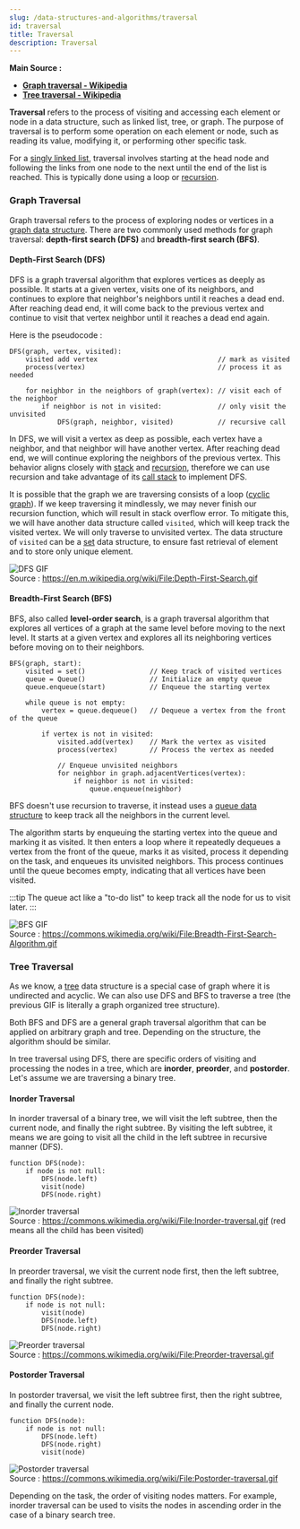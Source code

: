 ```yaml
---
slug: /data-structures-and-algorithms/traversal
id: traversal
title: Traversal
description: Traversal
---
```


**Main Source :**

- **[Graph traversal - Wikipedia](https://en.wikipedia.org/wiki/Graph_traversal)**
- **[Tree traversal - Wikipedia](https://en.wikipedia.org/wiki/Tree_traversal)**

**Traversal** refers to the process of visiting and accessing each element or node in a data structure, such as linked list, tree, or graph. The purpose of traversal is to perform some operation on each element or node, such as reading its value, modifying it, or performing other specific task.

For a [singly linked list](/data-structures-and-algorithms/linked-list), traversal involves starting at the head node and following the links from one node to the next until the end of the list is reached. This is typically done using a loop or [recursion](/data-structures-and-algorithms/recursion/linked-list-traversal).

### Graph Traversal

Graph traversal refers to the process of exploring nodes or vertices in a [graph data structure](/data-structures-and-algorithms/graph). There are two commonly used methods for graph traversal: **depth-first search (DFS)** and **breadth-first search (BFS)**.

#### Depth-First Search (DFS)

DFS is a graph traversal algorithm that explores vertices as deeply as possible. It starts at a given vertex, visits one of its neighbors, and continues to explore that neighbor's neighbors until it reaches a dead end. After reaching dead end, it will come back to the previous vertex and continue to visit that vertex neighbor until it reaches a dead end again.

Here is the pseudocode :

```
DFS(graph, vertex, visited):
    visited add vertex                              // mark as visited
    process(vertex)                                 // process it as needed

    for neighbor in the neighbors of graph(vertex): // visit each of the neighbor
        if neighbor is not in visited:              // only visit the unvisited
            DFS(graph, neighbor, visited)           // recursive call
```

In DFS, we will visit a vertex as deep as possible, each vertex have a neighbor, and that neighbor will have another vertex. After reaching dead end, we will continue exploring the neighbors of the previous vertex. This behavior aligns closely with [stack](/data-structures-and-algorithms/stack) and [recursion](/data-structures-and-algorithms/recursion), therefore we can use recursion and take advantage of its [call stack](/data-structures-and-algorithms/recursion#call-stack) to implement DFS.

It is possible that the graph we are traversing consists of a loop ([cyclic graph](/data-structures-and-algorithms/graph#cyclic)). If we keep traversing it mindlessly, we may never finish our recursion function, which will result in stack overflow error. To mitigate this, we will have another data structure called `visited`, which will keep track the visited vertex. We will only traverse to unvisited vertex. The data structure of `visited` can be a [set](/data-structures-and-algorithms/set) data structure, to ensure fast retrieval of element and to store only unique element.

![DFS GIF](./dfs.gif)  
Source : https://en.m.wikipedia.org/wiki/File:Depth-First-Search.gif

#### Breadth-First Search (BFS)

BFS, also called **level-order search**, is a graph traversal algorithm that explores all vertices of a graph at the same level before moving to the next level. It starts at a given vertex and explores all its neighboring vertices before moving on to their neighbors.

```
BFS(graph, start):
    visited = set()                // Keep track of visited vertices
    queue = Queue()                // Initialize an empty queue
    queue.enqueue(start)           // Enqueue the starting vertex

    while queue is not empty:
        vertex = queue.dequeue()   // Dequeue a vertex from the front of the queue

        if vertex is not in visited:
            visited.add(vertex)    // Mark the vertex as visited
            process(vertex)        // Process the vertex as needed

            // Enqueue unvisited neighbors
            for neighbor in graph.adjacentVertices(vertex):
                if neighbor is not in visited:
                    queue.enqueue(neighbor)
```

BFS doesn't use recursion to traverse, it instead uses a [queue data structure](/data-structures-and-algorithms/queue) to keep track all the neighbors in the current level.

The algorithm starts by enqueuing the starting vertex into the queue and marking it as visited. It then enters a loop where it repeatedly dequeues a vertex from the front of the queue, marks it as visited, process it depending on the task, and enqueues its unvisited neighbors. This process continues until the queue becomes empty, indicating that all vertices have been visited.

:::tip
The queue act like a "to-do list" to keep track all the node for us to visit later.
:::

![BFS GIF](./bfs.gif)  
Source : https://commons.wikimedia.org/wiki/File:Breadth-First-Search-Algorithm.gif

### Tree Traversal

As we know, a [tree](/data-structures-and-algorithms/tree) data structure is a special case of graph where it is undirected and acyclic. We can also use DFS and BFS to traverse a tree (the previous GIF is literally a graph organized tree structure).

Both BFS and DFS are a general graph traversal algorithm that can be applied on arbitrary graph and tree. Depending on the structure, the algorithm should be similar.

In tree traversal using DFS, there are specific orders of visiting and processing the nodes in a tree, which are **inorder**, **preorder**, and **postorder**. Let's assume we are traversing a binary tree.

#### Inorder Traversal

In inorder traversal of a binary tree, we will visit the left subtree, then the current node, and finally the right subtree. By visiting the left subtree, it means we are going to visit all the child in the left subtree in recursive manner (DFS).

```
function DFS(node):
    if node is not null:
        DFS(node.left)
        visit(node)
        DFS(node.right)
```

![Inorder traversal](./inorder.gif)  
Source : https://commons.wikimedia.org/wiki/File:Inorder-traversal.gif (red means all the child has been visited)

#### Preorder Traversal

In preorder traversal, we visit the current node first, then the left subtree, and finally the right subtree.

```
function DFS(node):
    if node is not null:
        visit(node)
        DFS(node.left)
        DFS(node.right)
```

![Preorder traversal](./preorder.gif)  
Source : https://commons.wikimedia.org/wiki/File:Preorder-traversal.gif

#### Postorder Traversal

In postorder traversal, we visit the left subtree first, then the right subtree, and finally the current node.

```
function DFS(node):
    if node is not null:
        DFS(node.left)
        DFS(node.right)
        visit(node)
```

![Postorder traversal](./postorder.gif)  
Source : https://commons.wikimedia.org/wiki/File:Postorder-traversal.gif

Depending on the task, the order of visiting nodes matters. For example, inorder traversal can be used to visits the nodes in ascending order in the case of a binary search tree.
